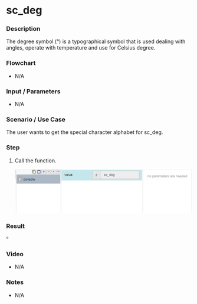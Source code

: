 ﻿# sc_deg

### Description

The degree symbol (°) is a typographical symbol that is used
dealing with angles, operate with temperature and use for Celsius degree. 

### Flowchart

- N/A 

### Input / Parameters

- N/A

### Scenario / Use Case

The user wants to get the special character alphabet for sc_deg.

### Step

1. Call the function.
    
    ![](../../../../document/function/SpecialCharacter/sc_deg/sc_deg-step-1.png?raw=true)
 
### Result

 °
 
### Video

- N/A

<!--[![Video](http://i.imgur.com/Ot5DWAW.png)](https://youtu.be/StTqXEQ2l-Y?t=35s)-->

### Notes

- N/A